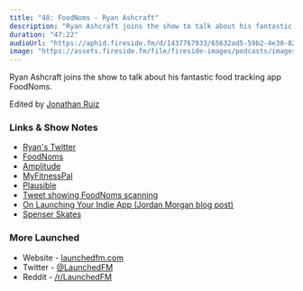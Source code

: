 ```yaml
---
title: "48: FoodNoms - Ryan Ashcraft"
description: "Ryan Ashcraft joins the show to talk about his fantastic food tracking app FoodNoms."
duration: "47:22"
audioUrl: "https://aphid.fireside.fm/d/1437767933/65632ad5-59b2-4e30-82d1-13845dce07dd/4f6f8fcb-fa5e-4a94-bcc9-b9d640fa28d6.mp3"
image: "https://assets.fireside.fm/file/fireside-images/podcasts/images/6/65632ad5-59b2-4e30-82d1-13845dce07dd/episodes/4/4f6f8fcb-fa5e-4a94-bcc9-b9d640fa28d6/cover.jpg"
---
```


<p>Ryan Ashcraft joins the show to talk about his fantastic food tracking app FoodNoms.</p>

<p>Edited by <a href="https://twitter.com/refactoredd" rel="nofollow">Jonathan Ruiz</a></p>

<h3>Links &amp; Show Notes</h3>

<ul>
<li><a href="https://twitter.com/ryanashcraft" rel="nofollow">Ryan&#39;s Twitter</a></li>
<li><a href="https://foodnoms.com/" rel="nofollow">FoodNoms</a></li>
<li><a href="https://amplitude.com/" rel="nofollow">Amplitude</a></li>
<li><a href="https://www.myfitnesspal.com/" rel="nofollow">MyFitnessPal</a></li>
<li><a href="https://plausible.io/" rel="nofollow">Plausible</a></li>
<li><a href="https://twitter.com/food_noms/status/1178699681242763264?s=61&t=A2Z71KYSGvPNnvfiT3MJZw" rel="nofollow">Tweet showing FoodNoms scanning</a></li>
<li><a href="https://www.swiftjectivec.com/on-launching-your-indie-app/" rel="nofollow">On Launching Your Indie App (Jordan Morgan blog post)</a></li>
<li><a href="https://twitter.com/spenserskates" rel="nofollow">Spenser Skates</a></li>
</ul>

<h3>More Launched</h3>

<ul>
<li>Website - <a href="https://launchedfm.com" rel="nofollow">launchedfm.com</a></li>
<li>Twitter - <a href="https://twitter.com/launchedfm" rel="nofollow">@LaunchedFM</a></li>
<li>Reddit - <a href="https://www.reddit.com/r/LaunchedFM/" rel="nofollow">/r/LaunchedFM</a></li>
</ul>
